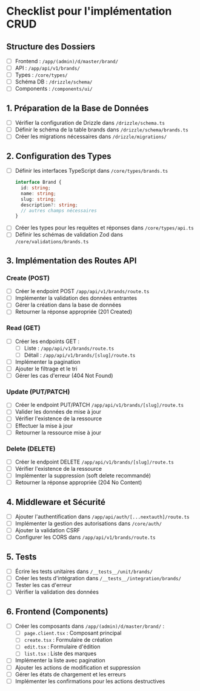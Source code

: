 # Checklist pour l'implémentation CRUD

## Structure des Dossiers
- [ ] Frontend : `/app/(admin)/d/master/brand/`
- [ ] API : `/app/api/v1/brands/`
- [ ] Types : `/core/types/`
- [ ] Schéma DB : `/drizzle/schema/`
- [ ] Components : `/components/ui/`

## 1. Préparation de la Base de Données
- [ ] Vérifier la configuration de Drizzle dans `/drizzle/schema.ts`
- [ ] Définir le schéma de la table brands dans `/drizzle/schema/brands.ts`
- [ ] Créer les migrations nécessaires dans `/drizzle/migrations/`

## 2. Configuration des Types
- [ ] Définir les interfaces TypeScript dans `/core/types/brands.ts`
  ```typescript
  interface Brand {
    id: string;
    name: string;
    slug: string;
    description?: string;
    // autres champs nécessaires
  }
  ```
- [ ] Créer les types pour les requêtes et réponses dans `/core/types/api.ts`
- [ ] Définir les schémas de validation Zod dans `/core/validations/brands.ts`

## 3. Implémentation des Routes API

### Create (POST)
- [ ] Créer le endpoint POST `/app/api/v1/brands/route.ts`
- [ ] Implémenter la validation des données entrantes
- [ ] Gérer la création dans la base de données
- [ ] Retourner la réponse appropriée (201 Created)

### Read (GET)
- [ ] Créer les endpoints GET :
  - [ ] Liste : `/app/api/v1/brands/route.ts`
  - [ ] Détail : `/app/api/v1/brands/[slug]/route.ts`
- [ ] Implémenter la pagination
- [ ] Ajouter le filtrage et le tri
- [ ] Gérer les cas d'erreur (404 Not Found)

### Update (PUT/PATCH)
- [ ] Créer le endpoint PUT/PATCH `/app/api/v1/brands/[slug]/route.ts`
- [ ] Valider les données de mise à jour
- [ ] Vérifier l'existence de la ressource
- [ ] Effectuer la mise à jour
- [ ] Retourner la ressource mise à jour

### Delete (DELETE)
- [ ] Créer le endpoint DELETE `/app/api/v1/brands/[slug]/route.ts`
- [ ] Vérifier l'existence de la ressource
- [ ] Implémenter la suppression (soft delete recommandé)
- [ ] Retourner la réponse appropriée (204 No Content)

## 4. Middleware et Sécurité
- [ ] Ajouter l'authentification dans `/app/api/auth/[...nextauth]/route.ts`
- [ ] Implémenter la gestion des autorisations dans `/core/auth/`
- [ ] Ajouter la validation CSRF
- [ ] Configurer les CORS dans `/app/api/v1/brands/route.ts`

## 5. Tests
- [ ] Écrire les tests unitaires dans `/__tests__/unit/brands/`
- [ ] Créer les tests d'intégration dans `/__tests__/integration/brands/`
- [ ] Tester les cas d'erreur
- [ ] Vérifier la validation des données

## 6. Frontend (Components)
- [ ] Créer les composants dans `/app/(admin)/d/master/brand/` :
  - [ ] `page.client.tsx` : Composant principal
  - [ ] `create.tsx` : Formulaire de création
  - [ ] `edit.tsx` : Formulaire d'édition
  - [ ] `list.tsx` : Liste des marques
- [ ] Implémenter la liste avec pagination
- [ ] Ajouter les actions de modification et suppression
- [ ] Gérer les états de chargement et les erreurs
- [ ] Implémenter les confirmations pour les actions destructives